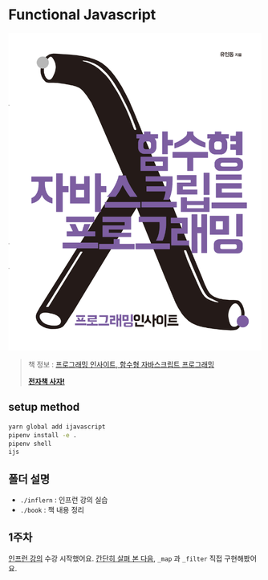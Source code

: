 # Functional Javascript

![bookcover](bookcover.jpg)

> 책 정보 : [프로그래밍 인사이트, 함수형 자바스크립트 프로그래밍](http://www.insightbook.co.kr/book/programming-insight/%ED%95%A8%EC%88%98%ED%98%95-%EC%9E%90%EB%B0%94%EC%8A%A4%ED%81%AC%EB%A6%BD%ED%8A%B8-%ED%94%84%EB%A1%9C%EA%B7%B8%EB%9E%98%EB%B0%8D)
>
> **[전자책 사자!](http://ebook.insightbook.co.kr/book/62)**

## setup method

```bash
yarn global add ijavascript
pipenv install -e .
pipenv shell
ijs
```

## 폴더 설명
- `./inflern` : 인프런 강의 실습
- `./book` : 책 내용 정리

## 1주차
[인프런 강의](https://www.inflearn.com/course/함수형-프로그래밍/) 수강 시작했어요. [간단히 살펴 본 다음](./inflern/overview.ipynb), `_map` 과 `_filter` 직접 구현해봤어요.